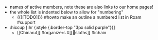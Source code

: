 - names of active members, note these are also links to our home pages!
- the whole list is indented below to allow for "numbering"
    - {{[[TODO]]}} #howto make an outline a numbered list in Roam #support
- :hiccup [:hr {:style {:border-top "3px solid purple"}}]
    - [[Chinarut]] #organizers #[[🦥sloths]] #ichain
